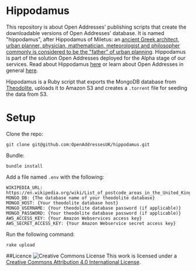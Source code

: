 Hippodamus
==========

This repository is about Open Addresses' publishing scripts that create the downloadable versions of Open Addresses' database. It is named "hippodamus", after Hippodamus of Miletus: an [ancient Greek architect, urban planner, physician, mathematician, meteorologist and philosopher commonly is considered to be the "father" of urban planning](https://en.wikipedia.org/wiki/Hippodamus_of_Miletus). Hippodamus is part of the solution Open Addresses deployed for the Alpha stage of our services. Read about Hippodamus [here](http://openaddressesuk.org/docs) or learn about Open Addresses in general [here](http://openaddressesuk.org).

Hippodamus is a Ruby script that exports the MongoDB database from [Theodolite](https://github.com/OpenAddressesUK/theodolite), uploads it to Amazon S3 and creates a `.torrent` file for seeding the data from S3.

# Setup

Clone the repo:

`git clone git@github.com:OpenAddressesUK/hippodamus.git`

Bundle:

`bundle install`

Add a file named `.env` with the following:

```
WIKIPEDIA_URL: https://en.wikipedia.org/wiki/List_of_postcode_areas_in_the_United_Kingdom
MONGO_DB: {The database name of your theodolite database}
MONGO_HOST: {Your theodolite database host}
MONGO_USERNAME: {Your theodolite database password (if applicable)}
MONGO_PASSWORD: {Your theodolite database password (if applicable)}
AWS_ACCESS_KEY: {Your Amazon Webservices access key}
AWS_SECRET_ACCESS_KEY: {Your Amazon Webservice secret access key}
```

Run the following command:

`rake upload`

##Licence
![Creative Commons License](http://i.creativecommons.org/l/by/4.0/88x31.png "Creative Commons License") This work is licensed under a [Creative Commons Attribution 4.0 International License](http://creativecommons.org/licenses/by/4.0/).
